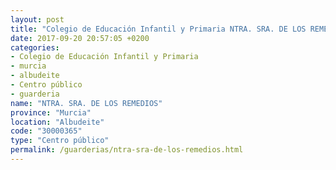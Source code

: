 ```yaml
---
layout: post
title: "Colegio de Educación Infantil y Primaria NTRA. SRA. DE LOS REMEDIOS"
date: 2017-09-20 20:57:05 +0200
categories:
- Colegio de Educación Infantil y Primaria
- murcia
- albudeite
- Centro público
- guarderia
name: "NTRA. SRA. DE LOS REMEDIOS"
province: "Murcia"
location: "Albudeite"
code: "30000365"
type: "Centro público"
permalink: /guarderias/ntra-sra-de-los-remedios.html
---
```

